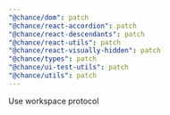 ```yaml
---
"@chance/dom": patch
"@chance/react-accordion": patch
"@chance/react-descendants": patch
"@chance/react-utils": patch
"@chance/react-visually-hidden": patch
"@chance/types": patch
"@chance/ui-test-utils": patch
"@chance/utils": patch
---
```


Use workspace protocol
